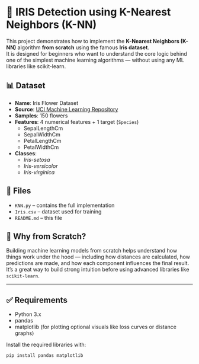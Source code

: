# 🌸 IRIS Detection using K-Nearest Neighbors (K-NN)

This project demonstrates how to implement the **K-Nearest Neighbors (K-NN)** algorithm **from scratch** using the famous **Iris dataset**.  
It is designed for beginners who want to understand the core logic behind one of the simplest machine learning algorithms — without using any ML libraries like scikit-learn.

## 📊 Dataset
- **Name**: Iris Flower Dataset  
- **Source**: [UCI Machine Learning Repository](https://www.kaggle.com/datasets/himanshunakrani/iris-dataset)  
- **Samples**: 150 flowers  
- **Features**: 4 numerical features + 1 target (`Species`)  
  - SepalLengthCm  
  - SepalWidthCm  
  - PetalLengthCm  
  - PetalWidthCm  
- **Classes**:  
  - *Iris-setosa*  
  - *Iris-versicolor*  
  - *Iris-virginica*

## 📁 Files
- `KNN.py` – contains the full implementation
- `Iris.csv` – dataset used for training
- `README.md` – this file

## 🧠 Why from Scratch?

Building machine learning models from scratch helps understand how things work under the hood — including how distances are calculated, how predictions are made, and how each component influences the final result.  
It’s a great way to build strong intuition before using advanced libraries like `scikit-learn`.

---

## ✅ Requirements

- Python 3.x  
- pandas  
- matplotlib (for plotting optional visuals like loss curves or distance graphs)

Install the required libraries with:

```bash
pip install pandas matplotlib
